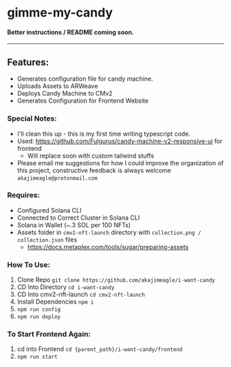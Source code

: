 # gimme-my-candy
#### Better instructions / README coming soon.

---

## Features:
- Generates configuration file for candy machine.
- Uploads Assets to ARWeave
- Deploys Candy Machine to CMv2
- Generates Configuration for Frontend Website

### Special Notes:
- I'll clean this up - this is my first time writing typescript code.
- Used: https://github.com/Fulgurus/candy-machine-v2-responsive-ui for frontend
  - Will replace soon with custom tailwind stuffs
- Please email me suggestions for how I could improve the organization of this project, constructive feedback is always welcome 
  `akajimeagle@protonmail.com` 
### Requires:
- Configured Solana CLI
- Connected to Correct Cluster in Solana CLI
- Solana in Wallet (~.3 SOL per 100 NFTs)
- Assets folder in `cmv2-nft-launch` directory with `collection.png / collection.json` files
  - https://docs.metaplex.com/tools/sugar/preparing-assets

### How To Use:
1. Clone Repo `git clone https://github.com/akajimeagle/i-want-candy`
2. CD Into Directory `cd i-want-candy`
3. CD Into cmv2-nft-launch `cd cmv2-nft-launch`
4. Install Dependencies `npm i`
5. `npm run config `
6. `npm run deploy`


### To Start Frontend Again:
1. cd into Frontend `cd {parent_path}/i-want-candy/frontend`
2. `npm run start`
